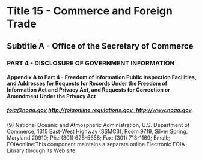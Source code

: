 
# Title 15 - Commerce and Foreign Trade
## Subtitle A - Office of the Secretary of Commerce
### PART 4 - DISCLOSURE OF GOVERNMENT INFORMATION
#### Appendix A to Part 4 - Freedom of Information Public Inspection Facilities, and Addresses for Requests for Records Under the Freedom of Information Act and Privacy Act, and Requests for Correction or Amendment Under the Privacy Act
##### foia@noaa.gov,http://foiaonline.regulations.gov.,http://www.noaa.gov.

(9) National Oceanic and Atmospheric Administration, U.S. Department of Commerce, 1315 East-West Highway (SSMC3), Room 9719, Silver Spring, Maryland 20910; Ph.: (301) 628-5658; Fax: (301) 713-1169; Email:; FOIAonline:This component maintains a separate online Electronic FOIA Library through its Web site,
